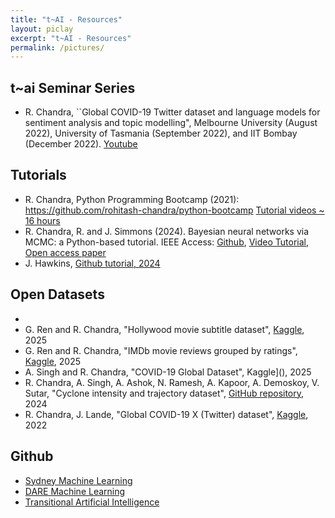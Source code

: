 ```yaml
---
title: "t~AI - Resources"
layout: piclay
excerpt: "t~AI - Resources"
permalink: /pictures/
---
```


## t~ai Seminar Series 
 
* R. Chandra, ``Global COVID-19 Twitter dataset and language models for sentiment analysis and topic modelling", Melbourne University (August 2022),  University of Tasmania (September 2022), and IIT Bombay (December 2022). [Youtube]()

## Tutorials
* R. Chandra, Python Programming Bootcamp (2021): https://github.com/rohitash-chandra/python-bootcamp  [Tutorial videos ~ 16 hours](https://www.youtube.com/channel/UCE2LfEGUhHdZIM1gfQqXthw)
* R. Chandra, R. and J. Simmons (2024). Bayesian neural networks via MCMC: a Python-based tutorial. IEEE Access: [Github](https://github.com/sydney-machine-learning/Bayesianneuralnetworks-MCMC-tutorial), [Video Tutorial](https://www.youtube.com/watch?v=L-GjYvW23BE&feature=youtu.be), [Open access paper](https://ieeexplore.ieee.org/abstract/document/10530647)
* J. Hawkins, [Github tutorial, 2024]()

## Open Datasets
*
* G. Ren and R. Chandra, "Hollywood movie subtitle dataset", [Kaggle](https://www.kaggle.com/datasets/mlopssss/subtitles), 2025
* G. Ren and R. Chandra, "IMDb movie reviews grouped by ratings", [Kaggle](https://www.kaggle.com/datasets/mlopssss/imdb-movie-reviews-grouped-by-ratings), 2025
* A. Singh and R. Chandra, "COVID-19 Global Dataset", Kaggle](), 2025
*  R. Chandra, A. Singh, A. Ashok, N. Ramesh, A. Kapoor, A. Demoskoy, V. Sutar, "Cyclone intensity and trajectory dataset", [GitHub repository](https://github.com/sydney-machine-learning/cyclonedatasets), 2024
* R. Chandra, J. Lande, "Global COVID-19 X (Twitter) dataset", [Kaggle](https://www.kaggle.com/datasets/rohitashchandra/global-covid19-twitter-dataset), 2022
  
  
## Github
* [Sydney Machine Learning](https://github.com/sydney-machine-learning)
* [DARE Machine Learning]()
* [Transitional Artificial Intelligence](https://github.com/transitional-ai)

 

